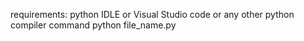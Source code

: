 requirements:
     python IDLE or Visual Studio code or any other python compiler
command
    python file_name.py
